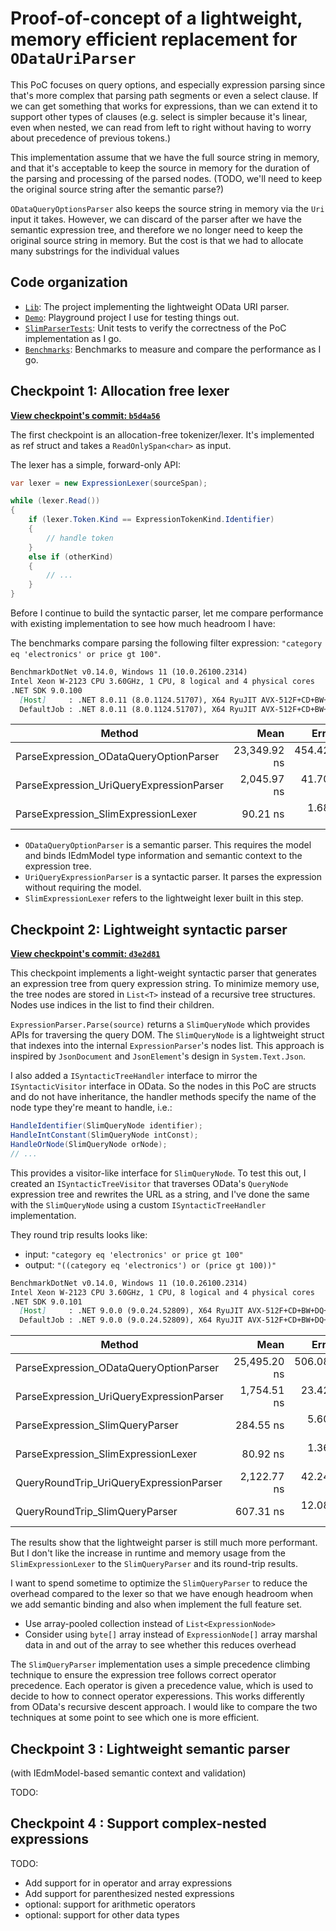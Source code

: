 # Proof-of-concept of a lightweight, memory efficient replacement for `ODataUriParser`

This PoC focuses on query options, and especially expression parsing since that's more complex that parsing path segments or even a select clause. If we can get something that works
for expressions, than we can extend it to support other types of clauses
(e.g. select is simpler because it's linear, even when nested, we can read from left to right without having to worry about precedence of previous tokens.)

This implementation assume that we have the full source string in memory, and that it's acceptable to keep the source in memory for the duration of the parsing and processing of
the parsed nodes. (TODO, we'll need to keep the original source string after the semantic parse?)

`ODataQueryOptionsParser` also keeps the source string in memory via the `Uri` input it takes. However, we can discard of the parser after we have the semantic expression tree, and
therefore we no longer need to keep the original source string in memory. But the cost is that we had to allocate many substrings for the individual values

## Code organization

- [`Lib`](./Lib): The project implementing the lightweight OData URI parser.
- [`Demo`](./Demo): Playground project I use for testing things out.
- [`SlimParserTests`](./SlimParserTests/`): Unit tests to verify the correctness of the PoC implementation as I go.
- [`Benchmarks`](./Benchmarks): Benchmarks to measure and compare the performance as I go.

## Checkpoint 1: Allocation free lexer

[**View checkpoint's commit: `b5d4a56`**](https://github.com/habbes/experiments/pull/3/commits/b5d4a567182e688355a695a8b56080a2679a01ee)

The first checkpoint is an allocation-free tokenizer/lexer. It's implemented as ref struct and takes a `ReadOnlySpan<char>` as input.

The lexer has a simple, forward-only API:

```csharp
var lexer = new ExpressionLexer(sourceSpan);

while (lexer.Read())
{
    if (lexer.Token.Kind == ExpressionTokenKind.Identifier)
    {
        // handle token
    }
    else if (otherKind)
    {
        // ...
    }
}
```

Before I continue to build the syntactic parser, let me compare performance with existing implementation to see how much headroom I have:

The benchmarks compare parsing the following filter expression: `"category eq 'electronics' or price gt 100"`.

```md
BenchmarkDotNet v0.14.0, Windows 11 (10.0.26100.2314)
Intel Xeon W-2123 CPU 3.60GHz, 1 CPU, 8 logical and 4 physical cores
.NET SDK 9.0.100
  [Host]     : .NET 8.0.11 (8.0.1124.51707), X64 RyuJIT AVX-512F+CD+BW+DQ+VL
  DefaultJob : .NET 8.0.11 (8.0.1124.51707), X64 RyuJIT AVX-512F+CD+BW+DQ+VL
```

| Method                                   | Mean         | Error      | StdDev     | Gen0   | Allocated |
|----------------------------------------- |-------------:|-----------:|-----------:|-------:|----------:|
| ParseExpression_ODataQueryOptionParser   | 23,349.92 ns | 454.424 ns | 622.021 ns | 1.4343 |    6256 B |
| ParseExpression_UriQueryExpressionParser |  2,045.97 ns |  41.704 ns | 120.325 ns | 0.2899 |    1264 B |
| ParseExpression_SlimExpressionLexer      |     90.21 ns |   1.688 ns |   1.579 ns |      - |         - |

- `ODataQueryOptionParser` is a semantic parser. This requires the model and binds IEdmModel type information and semantic context to the expression tree.
- `UriQueryExpressionParser` is a syntactic parser. It parses the expression without requiring the model.
- `SlimExpressionLexer` refers to the lightweight lexer built in this step.

## Checkpoint 2: Lightweight syntactic parser

[**View checkpoint's commit: `d3e2d81`**](https://github.com/habbes/experiments/pull/3/commits/d3e2d81ba26add99026c0c0495901ece564f3dd0)

This checkpoint implements a light-weight syntactic parser that generates an expression tree from query expression string.
To minimize memory use, the tree nodes are stored in `List<T>` instead of a recursive tree structures. Nodes use indices
in the list to find their children.

`ExpressionParser.Parse(source)` returns a `SlimQueryNode` which provides APIs for traversing the query DOM. The `SlimQueryNode`
is a lightweight struct that indexes into the internal `ExpressionParser`'s nodes list. This approach is inspired by `JsonDocument` and `JsonElement`'s
design in `System.Text.Json`.

I also added a `ISyntacticTreeHandler` interface to mirror the `ISyntacticVisitor` interface in OData. So the nodes in this PoC are structs and do not
have inheritance, the handler methods specify the name of the node type they're meant to handle, i.e.:

```c#
HandleIdentifier(SlimQueryNode identifier);
HandleIntConstant(SlimQueryNode intConst);
HandleOrNode(SlimQueryNode orNode);
// ...
```

This provides a visitor-like interface for `SlimQueryNode`. To test this out, I created an `ISyntacticTreeVisitor` that traverses OData's `QueryNode`
expression tree and rewrites the URL as a string, and I've done the same with the `SlimQueryNode` using a custom `ISyntacticTreeHandler` implementation.

They round trip results looks like:

- input: `"category eq 'electronics' or price gt 100"`
- output: `"((category eq 'electronics') or (price gt 100))"`

```md
BenchmarkDotNet v0.14.0, Windows 11 (10.0.26100.2314)
Intel Xeon W-2123 CPU 3.60GHz, 1 CPU, 8 logical and 4 physical cores
.NET SDK 9.0.101
  [Host]     : .NET 9.0.0 (9.0.24.52809), X64 RyuJIT AVX-512F+CD+BW+DQ+VL
  DefaultJob : .NET 9.0.0 (9.0.24.52809), X64 RyuJIT AVX-512F+CD+BW+DQ+VL
```

| Method                                   | Mean         | Error      | StdDev     | Gen0   | Allocated |
|----------------------------------------- |-------------:|-----------:|-----------:|-------:|----------:|
| ParseExpression_ODataQueryOptionParser   | 25,495.20 ns | 506.087 ns | 912.579 ns | 1.3428 |    6024 B |
| ParseExpression_UriQueryExpressionParser |  1,754.51 ns |  23.425 ns |  19.561 ns | 0.2918 |    1264 B |
| ParseExpression_SlimQueryParser          |    284.55 ns |   5.604 ns |   7.670 ns | 0.0834 |     360 B |
| ParseExpression_SlimExpressionLexer      |     80.92 ns |   1.365 ns |   1.277 ns |      - |         - |
| QueryRoundTrip_UriQueryExpressionParser  |  2,122.77 ns |  42.240 ns | 118.445 ns | 0.4044 |    1752 B |
| QueryRoundTrip_SlimQueryParser           |    607.31 ns |  12.082 ns |  31.828 ns | 0.1965 |     848 B |

The results show that the lightweight parser is still much more performant. But I don't like the increase
in runtime and memory usage from the `SlimExpressionLexer` to the `SlimQueryParser` and its round-trip results.

I want to spend sometime to optimize the `SlimQueryParser` to reduce the overhead compared to the lexer so that
we have enough headroom when we add semantic binding and also when implement the full feature set.

- Use array-pooled collection instead of `List<ExpressionNode>`
- Consider using `byte[]` array instead of `ExpressionNode[]` array marshal data in and out of the array to see whether this reduces overhead

The `SlimQueryParser` implementation uses a simple precedence climbing technique to ensure the expression tree follows correct operator precedence.
Each operator is given a precedence value, which is used to decide to how to connect operator experessions. This works differently from OData's
recursive descent approach. I would like to compare the two techniques at some point to see which one is more efficient.

## Checkpoint 3 : Lightweight semantic parser

(with IEdmModel-based semantic context and validation)

TODO:

## Checkpoint 4 : Support complex-nested expressions

TODO:

- Add support for in operator and array expressions
- Add support for parenthesized nested expressions
- optional: support for arithmetic operators
- optional: support for other data types
